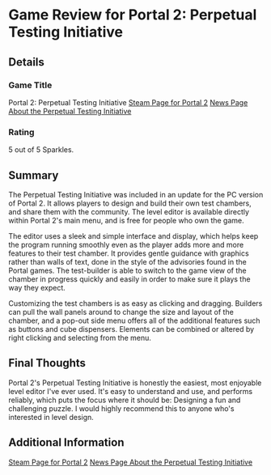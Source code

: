 # Game Review for Portal 2: Perpetual Testing Initiative

## Details

### Game Title
Portal 2: Perpetual Testing Initiative
[Steam Page for Portal 2](https://store.steampowered.com/app/620/Portal_2/)
[News Page About the Perpetual Testing Initiative](https://store.steampowered.com/news/7923/)

### Rating
5 out of 5 Sparkles.

## Summary
The Perpetual Testing Initiative was included in an update for the PC version of Portal 2. It allows players to design and build their own test chambers, and share them with the community. The level editor is available directly within Portal 2's main menu, and is free for people who own the game.

The editor uses a sleek and simple interface and display, which helps keep the program running smoothly even as the player adds more and more features to their test chamber. It provides gentle guidance with graphics rather than walls of text, done in the style of the advisories found in the Portal games. The test-builder is able to switch to the game view of the chamber in progress quickly and easily in order to make sure it plays the way they expect.

Customizing the test chambers is as easy as clicking and dragging. Builders can pull the wall panels around to change the size and layout of the chamber, and a pop-out side menu offers all of the additional features such as buttons and cube dispensers. Elements can be combined or altered by right clicking and selecting from the menu.

## Final Thoughts
Portal 2's Perpetual Testing Initiative is honestly the easiest, most enjoyable level editor I've ever used. It's easy to understand and use, and performs reliably, which puts the focus where it should be: Designing a fun and challenging puzzle. I would highly recommend this to anyone who's interested in level design.

## Additional Information
[Steam Page for Portal 2](https://store.steampowered.com/app/620/Portal_2/)
[News Page About the Perpetual Testing Initiative](https://store.steampowered.com/news/7923/)
